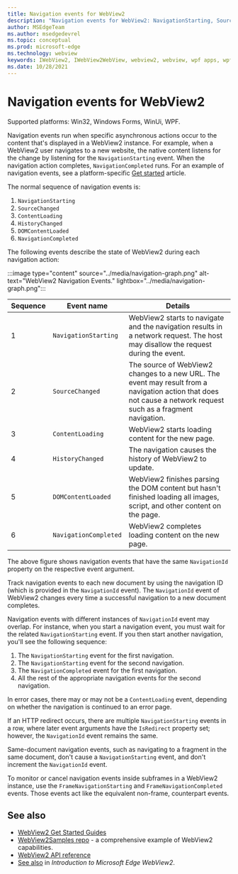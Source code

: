 ```yaml
---
title: Navigation events for WebView2
description: "Navigation events for WebView2: NavigationStarting, SourceChanged, ContentLoading, HistoryChanged, DOMContentLoaded, and NavigationCompleted."
author: MSEdgeTeam
ms.author: msedgedevrel
ms.topic: conceptual
ms.prod: microsoft-edge
ms.technology: webview
keywords: IWebView2, IWebView2WebView, webview2, webview, wpf apps, wpf, edge, ICoreWebView2, ICoreWebView2Host, browser control, edge html
ms.date: 10/28/2021
---
```

# Navigation events for WebView2

Supported platforms: Win32, Windows Forms, WinUi, WPF.

Navigation events run when specific asynchronous actions occur to the content that's displayed in a WebView2 instance.  For example, when a WebView2 user navigates to a new website, the native content listens for the change by listening for the `NavigationStarting` event.  When the navigation action completes, `NavigationCompleted` runs.  For an example of navigation events, see a platform-specific [Get started](../index.md#get-started) article.

<!--todo:  Move the relevant information out of the get started guide to better focus the content and leave the most concise elements in the get started guide.  -->

The normal sequence of navigation events is:
1. `NavigationStarting`
1. `SourceChanged`
1. `ContentLoading`
1. `HistoryChanged`
1. `DOMContentLoaded`
1. `NavigationCompleted`

The following events describe the state of WebView2 during each navigation action:

:::image type="content" source="../media/navigation-graph.png" alt-text="WebView2 Navigation Events." lightbox="../media/navigation-graph.png":::

| Sequence | Event name | Details |
| --- | --- | --- |
| 1 | `NavigationStarting` |  WebView2 starts to navigate and the navigation results in a network request.  The host may disallow the request during the event. |
| 2 | `SourceChanged` |  The source of WebView2 changes to a new URL.  The event may result from a navigation action that does not cause a network request such as a fragment navigation. |
| 3 | `ContentLoading` |  WebView2 starts loading content for the new page. |
| 4 | `HistoryChanged` |  The navigation causes the history of WebView2 to update. |
| 5 | `DOMContentLoaded` |  WebView2 finishes parsing the DOM content but hasn't finished loading all images, script, and other content on the page. |
| 6 | `NavigationCompleted` |  WebView2 completes loading content on the new page. |

The above figure shows navigation events that have the same `NavigationId` property on the respective event argument.

Track navigation events to each new document by using the navigation ID (which is provided in the `NavigationId` event).  The `NavigationId` event of WebView2 changes every time a successful navigation to a new document completes.

Navigation events with different instances of `NavigationId` event may overlap.  For instance, when you start a navigation event, you must wait for the related `NavigationStarting` event.  If you then start another navigation, you'll see the following sequence:
1. The `NavigationStarting` event for the first navigation.
1. The `NavigationStarting` event for the second navigation.
1. The `NavigationCompleted` event for the first navigation.
1. All the rest of the appropriate navigation events for the second navigation.

In error cases, there may or may not be a `ContentLoading` event, depending on whether the navigation is continued to an error page.

If an HTTP redirect occurs, there are multiple `NavigationStarting` events in a row, where later event arguments have the `IsRedirect` property set; however, the `NavigationId` event remains the same.

Same-document navigation events, such as navigating to a fragment in the same document, don't cause a `NavigationStarting` event, and don't increment the `NavigationId` event.

To monitor or cancel navigation events inside subframes in a WebView2 instance, use the `FrameNavigationStarting` and `FrameNavigationCompleted` events.  Those events act like the equivalent non-frame, counterpart events.


<!-- ====================================================================== -->
## See also

*  [WebView2 Get Started Guides](../index.md#get-started)
*  [WebView2Samples repo](https://github.com/MicrosoftEdge/WebView2Samples) - a comprehensive example of WebView2 capabilities.
*  [WebView2 API reference](/dotnet/api/microsoft.web.webview2.wpf.webview2)
*  [See also](../index.md#see-also) in _Introduction to Microsoft Edge WebView2_.
